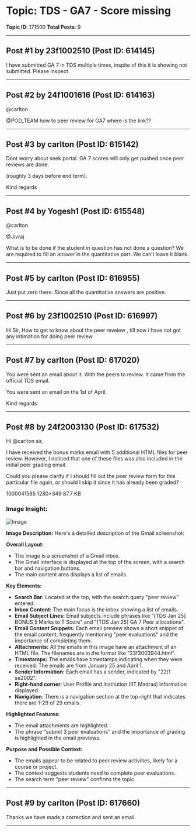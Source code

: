 # Topic: TDS - GA7 - Score missing
**Topic ID**: 171500
**Total Posts**: 9

---

## Post #1 by 23f1002510 (Post ID: 614145)
I have submitted GA 7 in TDS multiple times, inspite of this it is showing not submitted. Please inspect

---

## Post #2 by 24f1001616 (Post ID: 614163)
@carlton
 
@POD_TEAM
 how to peer review for GA7 where is the link??

---

## Post #3 by carlton (Post ID: 615142)
Dont worry about seek portal. GA 7 scores will only get pushed once peer reviews are done.

(roughly 3 days before end term).


Kind regards

---

## Post #4 by Yogesh1 (Post ID: 615548)
@carlton
 
@Jivraj


What is to be done if the student in question has not done a question? We are required to fill an answer in the quantitative part. We can’t leave it blank.

---

## Post #5 by carlton (Post ID: 616955)
Just put zero there. Since all the quantitative answers are positive.

---

## Post #6 by 23f1002510 (Post ID: 616997)
Hi Sir, How to get to know about the peer reveiew , till now i have not got any intimation for doing peer review

---

## Post #7 by carlton (Post ID: 617020)
You were sent an email about it. With the peers to review. It came from the official TDS email.


You were sent an email on the 1st of April.


Kind regards

---

## Post #8 by 24f2003130 (Post ID: 617532)
Hi 
@carlton
 sir,

I have received the bonus marks email with 5 additional HTML files for peer review. However, I noticed that one of these files was also included in the initial peer grading email.


Could you please clarify if I should fill out the peer review form for this particular file again, or should I skip it since it has already been graded?


1000041565
1280×349 87.7 KB

### Image Insight:
![Image](https://europe1.discourse-cdn.com/flex013/uploads/iitm/optimized/3X/5/c/5c4178ae6580442d7ab92893ab19c065e7e9b672_2_690x188.jpeg)

**Image Description:** Here's a detailed description of the Gmail screenshot:

**Overall Layout:**

*   The image is a screenshot of a Gmail inbox.
*   The Gmail interface is displayed at the top of the screen, with a search bar and navigation buttons.
*   The main content area displays a list of emails.

**Key Elements:**

*   **Search Bar:** Located at the top, with the search query "peer review" entered.
*   **Inbox Content:** The main focus is the inbox showing a list of emails.
*   **Email Subject Lines:** Email subjects include phrases like "[TDS Jan 25] BONUS 5 Marks to T Score" and "[TDS Jan 25] GA 7 Peer allocations".
*   **Email Content Snippets:** Each email preview shows a short snippet of the email content, frequently mentioning "peer evaluations" and the importance of completing them.
*   **Attachments:** All the emails in this image have an attachment of an HTML file. The filenames are in the format like "23f3003944.html".
*   **Timestamps:** The emails have timestamps indicating when they were received. The emails are from January 25 and April 1.
*   **Sender Information:** Each email has a sender, indicated by "22t1 se2002".
*   **Right-hand corner**: User Profile and Institution (IIT Madras) information displayed.
*   **Navigation**: There is a navigation section at the top-right that indicates there are 1-29 of 29 emails.

**Highlighted Features:**

*   The email attachments are highlighted.
*   The phrase "submit 3 peer evaluations" and the importance of grading is highlighted in the email previews.

**Purpose and Possible Context:**

*   The emails appear to be related to peer review activities, likely for a course or project.
*   The context suggests students need to complete peer evaluations.
*   The search term "peer review" confirms the topic.

---

## Post #9 by carlton (Post ID: 617660)
Thanks we have made a correction and sent an email.

---
